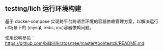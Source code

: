 ## testing/lich 运行环境构建

基于 docker-compose 实现跨平台跨语言环境的容器依赖管理方案，以解决运行ut场景下的 (mysql, redis, mc)容器依赖问题。

使用说明参见：https://github.com/bilibili/kratos/tree/master/tool/testcli/README.md
